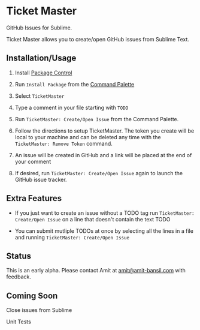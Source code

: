 # Ticket Master

GitHub Issues for Sublime.

Ticket Master allows you to create/open GitHub issues from Sublime Text.

## Installation/Usage

 1. Install [Package Control](https://sublime.wbond.net/installation)

 1. Run `Install Package` from the [Command Palette](http://sublime-text-unofficial-documentation.readthedocs.org/en/latest/reference/command_palette.html)

 1. Select `TicketMaster`

 1. Type a comment in your file starting with `TODO`

 1. Run `TicketMaster: Create/Open Issue` from the Command Palette.

 1. Follow the directions to setup TicketMaster. The token you create will be local to your machine and can be deleted any time with the `TicketMaster: Remove Token` command.

 1. An issue will be created in GitHub and a link will be placed at the end of your comment

 1. If desired, run `TicketMaster: Create/Open Issue` again to launch the GitHub issue tracker.

## Extra Features

 * If you just want to create an issue without a TODO tag run `TicketMaster: Create/Open Issue` on a line that doesn't contain the text TODO

 * You can submit mutliple TODOs at once by selecting all the lines in a file and running `TicketMaster: Create/Open Issue`

## Status

This is an early alpha. Please contact Amit at amit@amit-bansil.com with feedback.

## Coming Soon

Close issues from Sublime

Unit Tests